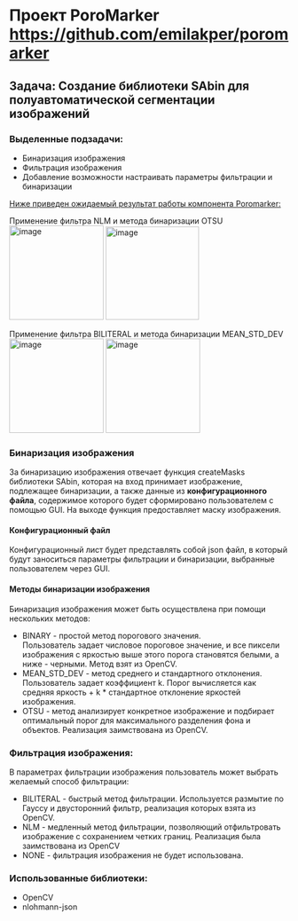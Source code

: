 # Проект PoroMarker https://github.com/emilakper/poromarker
## Задача:  Создание библиотеки SAbin для полуавтоматической сегментации изображений

### Выделенные подзадачи:
  * Бинаризация изображения
  * Фильтрация изображения
  * Добавление возможности настраивать параметры фильтрации и бинаризации

<ins>Ниже приведен ожидаемый результат работы компонента Poromarker:<ins/>

Применение фильтра NLM и метода бинаризации OTSU <br/>
<img width="170" alt="image" src="https://github.com/s4salo/misis2023f-22-04-gavrilyuk-a-v/assets/127080534/f5c22634-cf1d-4876-a8c2-b5c7fa7592a5"> <img width="168" alt="image" src="https://github.com/s4salo/misis2023f-22-04-gavrilyuk-a-v/assets/127080534/815cdb4d-558a-4d40-b584-2fcb40bfa970"><br/>

Применение фильтра BILITERAL и метода бинаризации MEAN_STD_DEV <br>
<img width="170" alt="image" src="https://github.com/s4salo/misis2023f-22-04-gavrilyuk-a-v/assets/127080534/a3566af2-16e4-48d0-8ec1-8f9b8dacdece"> <img width="170" alt="image" src="https://github.com/s4salo/misis2023f-22-04-gavrilyuk-a-v/assets/127080534/bf50a1c1-287d-4621-9c12-66efbfd4e34d">


### Бинаризация изображения 
За бинаризацию изображения отвечает функция createMasks библиотеки SAbin, которая на вход принимает изображение, подлежащее бинаризации, а также данные из **конфигурационного файла**,
содержимое которого будет сформировано пользователем с помощью GUI. На выходе функция предоставляет маску изображения.

#### Конфигурационный файл 
Конфигурационный лист будет представлять собой json файл, в который будут заноситься параметры фильтрации и бинаризации, выбранные пользователем через GUI.

#### Методы бинаризации изображения
Бинаризация изображения может быть осуществлена при помощи нескольких методов: <br/>
* BINARY - простой метод порогового значения.  <br/> Пользователь задает числовое пороговое значение, и все пиксели изображения с яркостью выше этого порога становятся белыми, а ниже - черными. Метод взят из OpenCV.
* MEAN_STD_DEV - метод среднего и стандартного отклонения. <br/> Пользователь задает коэффициент k. Порог вычисляется как средняя яркость + k * стандартное отклонение яркостей изображения.
* OTSU - метод анализирует конкретное изображение и подбирает оптимальный порог для максимального разделения фона и объектов. Реализация заимствована из OpenCV.
  
### Фильтрация изображения:
В параметрах фильтрации изображения пользователь может выбрать желаемый способ фильтрации:
* BILITERAL - быстрый метод фильтрации. Используется размытие по Гауссу и двусторонний фильтр, реализация которых взята из OpenCV.
* NLM - медленный метод фильтрации, позволяющий отфильтровать изображение с сохранением четких границ. Реализация была заимствована из OpenCV
* NONE - фильтрация изображения не будет использована.
  
### Использованные библиотеки:
* OpenCV
* nlohmann-json

   

      



   

